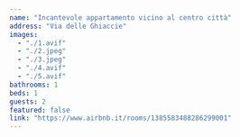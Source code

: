 ```yaml
---
name: "Incantevole appartamento vicino al centro città"
address: "Via delle Ghiaccie"
images:
  - "./1.avif"
  - "./2.jpeg"
  - "./3.jpeg"
  - "./4.avif"
  - "./5.avif"
bathrooms: 1
beds: 1
guests: 2
featured: false
link: "https://www.airbnb.it/rooms/1385583488286299001"
---
```

